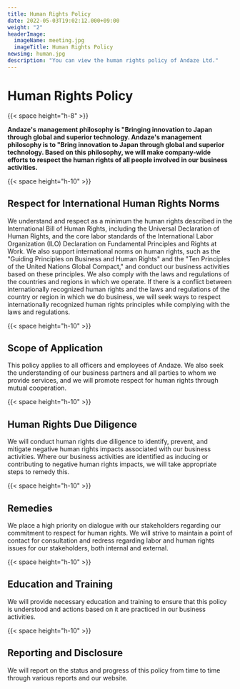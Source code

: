 ```yaml
---
title: Human Rights Policy
date: 2022-05-03T19:02:12.000+09:00
weight: "2"
headerImage:
  imageName: meeting.jpg
  imageTitle: Human Rights Policy
newsimg: human.jpg
description: "You can view the human rights policy of Andaze Ltd."
---
```

# Human Rights Policy

{{< space height="h-8" >}}

**Andaze's management philosophy is "Bringing innovation to Japan through global and superior technology. Andaze's management philosophy is to "Bring innovation to Japan through global and superior technology. Based on this philosophy, we will make company-wide efforts to respect the human rights of all people involved in our business activities.**

{{< space height="h-10" >}}

## Respect for International Human Rights Norms

We understand and respect as a minimum the human rights described in the International Bill of Human Rights, including the Universal Declaration of Human Rights, and the core labor standards of the International Labor Organization (ILO) Declaration on Fundamental Principles and Rights at Work. We also support international norms on human rights, such as the "Guiding Principles on Business and Human Rights" and the "Ten Principles of the United Nations Global Compact," and conduct our business activities based on these principles. We also comply with the laws and regulations of the countries and regions in which we operate. If there is a conflict between internationally recognized human rights and the laws and regulations of the country or region in which we do business, we will seek ways to respect internationally recognized human rights principles while complying with the laws and regulations.

{{< space height="h-10" >}}

## Scope of Application

This policy applies to all officers and employees of Andaze. We also seek the understanding of our business partners and all parties to whom we provide services, and we will promote respect for human rights through mutual cooperation.

{{< space height="h-10" >}}

## Human Rights Due Diligence

We will conduct human rights due diligence to identify, prevent, and mitigate negative human rights impacts associated with our business activities. Where our business activities are identified as inducing or contributing to negative human rights impacts, we will take appropriate steps to remedy this.

{{< space height="h-10" >}}

## Remedies

We place a high priority on dialogue with our stakeholders regarding our commitment to respect for human rights. We will strive to maintain a point of contact for consultation and redress regarding labor and human rights issues for our stakeholders, both internal and external.

{{< space height="h-10" >}}

## Education and Training

We will provide necessary education and training to ensure that this policy is understood and actions based on it are practiced in our business activities.

{{< space height="h-10" >}}

## Reporting and Disclosure

We will report on the status and progress of this policy from time to time through various reports and our website.